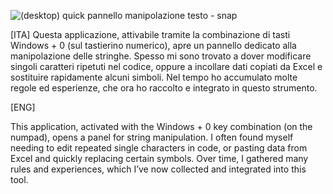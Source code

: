 ![(desktop) quick pannello manipolazione testo - snap](https://github.com/user-attachments/assets/1c4f6562-dd3e-4173-898e-5994c5f4f1b3)

[ITA]
Questa applicazione, attivabile tramite la combinazione di tasti Windows + 0 (sul tastierino numerico), apre un pannello dedicato alla manipolazione delle stringhe.
Spesso mi sono trovato a dover modificare singoli caratteri ripetuti nel codice, oppure a incollare dati copiati da Excel e sostituire rapidamente alcuni simboli. Nel tempo ho accumulato molte regole ed esperienze, che ora ho raccolto e integrato in questo strumento.


[ENG]

This application, activated with the Windows + 0 key combination (on the numpad), opens a panel for string manipulation.
I often found myself needing to edit repeated single characters in code, or pasting data from Excel and quickly replacing certain symbols. Over time, I gathered many rules and experiences, which I’ve now collected and integrated into this tool.
